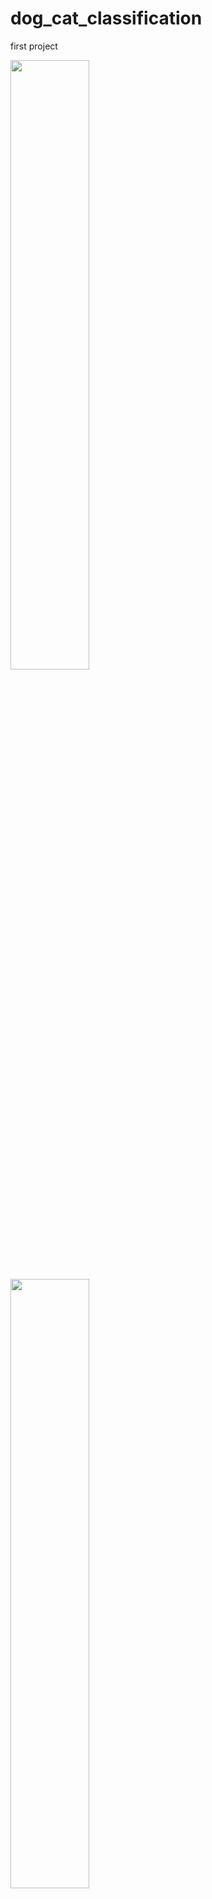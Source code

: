 # dog_cat_classification
first project

<img width="50%" src=https://github.com/Leegyu66/dog_cat_classification/assets/96297784/7bfa8cf1-d2f3-4010-99b8-ed6e51147005>
<img width="50%" src=https://github.com/Leegyu66/dog_cat_classification/assets/96297784/f9aa5509-05c0-4595-bba7-04fc97838e53>
<img width="50%" src=https://github.com/Leegyu66/dog_cat_classification/assets/96297784/7bfa8cf1-d2f3-4010-99b8-ed6e51147005>
